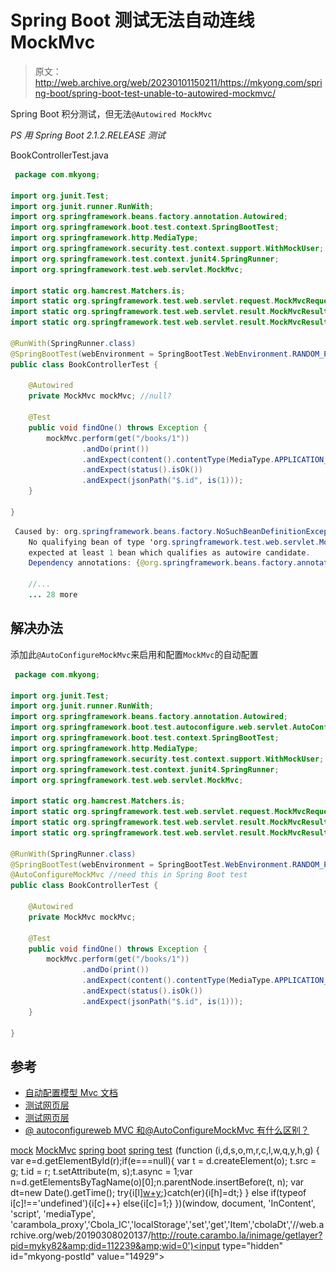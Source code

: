 # Spring Boot 测试无法自动连线 MockMvc

> 原文：<http://web.archive.org/web/20230101150211/https://mkyong.com/spring-boot/spring-boot-test-unable-to-autowired-mockmvc/>

Spring Boot 积分测试，但无法`@Autowired MockMvc`

*PS 用 Spring Boot 2.1.2.RELEASE 测试*

BookControllerTest.java

```java
 package com.mkyong;

import org.junit.Test;
import org.junit.runner.RunWith;
import org.springframework.beans.factory.annotation.Autowired;
import org.springframework.boot.test.context.SpringBootTest;
import org.springframework.http.MediaType;
import org.springframework.security.test.context.support.WithMockUser;
import org.springframework.test.context.junit4.SpringRunner;
import org.springframework.test.web.servlet.MockMvc;

import static org.hamcrest.Matchers.is;
import static org.springframework.test.web.servlet.request.MockMvcRequestBuilders.get;
import static org.springframework.test.web.servlet.result.MockMvcResultHandlers.print;
import static org.springframework.test.web.servlet.result.MockMvcResultMatchers.*;

@RunWith(SpringRunner.class)
@SpringBootTest(webEnvironment = SpringBootTest.WebEnvironment.RANDOM_PORT)
public class BookControllerTest {

    @Autowired
    private MockMvc mockMvc; //null?

    @Test
    public void findOne() throws Exception {
        mockMvc.perform(get("/books/1"))
                .andDo(print())
                .andExpect(content().contentType(MediaType.APPLICATION_JSON_UTF8))
                .andExpect(status().isOk())
                .andExpect(jsonPath("$.id", is(1)));
    }

} 
```

```java
 Caused by: org.springframework.beans.factory.NoSuchBeanDefinitionException: 
	No qualifying bean of type 'org.springframework.test.web.servlet.MockMvc' available: 
	expected at least 1 bean which qualifies as autowire candidate. 
	Dependency annotations: {@org.springframework.beans.factory.annotation.Autowired(required=true)}

	//...
	... 28 more 
```

## 解决办法

添加此`@AutoConfigureMockMvc`来启用和配置`MockMvc`的自动配置

```java
 package com.mkyong;

import org.junit.Test;
import org.junit.runner.RunWith;
import org.springframework.beans.factory.annotation.Autowired;
import org.springframework.boot.test.autoconfigure.web.servlet.AutoConfigureMockMvc;
import org.springframework.boot.test.context.SpringBootTest;
import org.springframework.http.MediaType;
import org.springframework.security.test.context.support.WithMockUser;
import org.springframework.test.context.junit4.SpringRunner;
import org.springframework.test.web.servlet.MockMvc;

import static org.hamcrest.Matchers.is;
import static org.springframework.test.web.servlet.request.MockMvcRequestBuilders.get;
import static org.springframework.test.web.servlet.result.MockMvcResultHandlers.print;
import static org.springframework.test.web.servlet.result.MockMvcResultMatchers.*;

@RunWith(SpringRunner.class)
@SpringBootTest(webEnvironment = SpringBootTest.WebEnvironment.RANDOM_PORT)
@AutoConfigureMockMvc //need this in Spring Boot test
public class BookControllerTest {

    @Autowired
    private MockMvc mockMvc;

    @Test
    public void findOne() throws Exception {
        mockMvc.perform(get("/books/1"))
                .andDo(print())
                .andExpect(content().contentType(MediaType.APPLICATION_JSON_UTF8))
                .andExpect(status().isOk())
                .andExpect(jsonPath("$.id", is(1)));
    }

} 
```

 ## 参考

*   [自动配置模型 Mvc 文档](http://web.archive.org/web/20190308020137/https://docs.spring.io/spring-boot/docs/current/api/org/springframework/boot/test/autoconfigure/web/servlet/AutoConfigureMockMvc.html)
*   [测试网页层](http://web.archive.org/web/20190308020137/https://spring.io/guides/gs/testing-web/)
*   [测试网页层](http://web.archive.org/web/20190308020137/https://stackoverflow.com/questions/46343782/whats-the-difference-between-autoconfigurewebmvc-and-autoconfiguremockmvc)
*   [@ autoconfigureweb MVC 和@AutoConfigureMockMvc 有什么区别？](http://web.archive.org/web/20190308020137/https://spring.io/guides/gs/testing-web/)

[mock](http://web.archive.org/web/20190308020137/http://www.mkyong.com/tag/mock/) [MockMvc](http://web.archive.org/web/20190308020137/http://www.mkyong.com/tag/mockmvc/) [spring boot](http://web.archive.org/web/20190308020137/http://www.mkyong.com/tag/spring-boot/) [spring test](http://web.archive.org/web/20190308020137/http://www.mkyong.com/tag/spring-test/)![](img/eac3a102052d0d0b015c2587d374d310.png) (function (i,d,s,o,m,r,c,l,w,q,y,h,g) { var e=d.getElementById(r);if(e===null){ var t = d.createElement(o); t.src = g; t.id = r; t.setAttribute(m, s);t.async = 1;var n=d.getElementsByTagName(o)[0];n.parentNode.insertBefore(t, n); var dt=new Date().getTime(); try{i[l][w+y](h,i[l][q+y](h)+'&amp;'+dt);}catch(er){i[h]=dt;} } else if(typeof i[c]!=='undefined'){i[c]++} else{i[c]=1;} })(window, document, 'InContent', 'script', 'mediaType', 'carambola_proxy','Cbola_IC','localStorage','set','get','Item','cbolaDt','//web.archive.org/web/20190308020137/http://route.carambo.la/inimage/getlayer?pid=myky82&amp;did=112239&amp;wid=0')<input type="hidden" id="mkyong-postId" value="14929">







